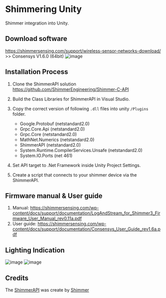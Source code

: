# Shimmering Unity

Shimmer integration into Unity.

## Download software
https://shimmersensing.com/support/wireless-sensor-networks-download/ >> Consensys V1.6.0 (64bit)
![image](https://github.com/jemmec/shimmering-unity/assets/15023431/f930b24b-e3af-4544-8ddd-0dfbaf674d35)


## Installation Process

1. Clone the ShimmerAPI solution https://github.com/ShimmerEngineering/Shimmer-C-API

2. Build the Class Libraries for ShimmerAPI in Visual Studio.

3. Copy the correct version of following `.dll` files into unity `/Plugins` folder.

    - Google.Protobuf (netstandard2.0)
    - Grpc.Core.Api (netstandard2.0)
    - Grpc.Core (netstandard2.0)
    - MathNet.Numerics (netstandard2.0)
    - ShimmerAPI (netstandard2.0)
    - System.Runtime.CompilerServices.Unsafe (netstandard2.0)
    - System.IO.Ports (net 461)
    
4. Set API target to .Net Framework inside Unity Project Settings.

5. Create a script that connects to your shimmer device via the ShimmerAPI.

## Firmware manual & User guide
1. Manual: https://shimmersensing.com/wp-content/docs/support/documentation/LogAndStream_for_Shimmer3_Firmware_User_Manual_rev0.11a.pdf
2. User guide: https://shimmersensing.com/wp-content/docs/support/documentation/Consensys_User_Guide_rev1.6a.pdf

## Lighting Indication
![image](https://github.com/jemmec/shimmering-unity/assets/15023431/b65621bb-31c0-4846-b4d0-6b94c51f92a6)
![image](https://github.com/jemmec/shimmering-unity/assets/15023431/11cbc5a6-003e-493f-91e9-30620cde09d2)

## Credits

The [ShimmerAPI](https://github.com/ShimmerEngineering/Shimmer-C-API) was create by [Shimmer](https://shimmersensing.com/)
